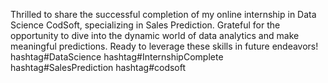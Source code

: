 Thrilled to share the successful completion of my online internship in Data Science CodSoft, specializing in Sales Prediction. Grateful for the opportunity to dive into the dynamic world of data analytics and make meaningful predictions. Ready to leverage these skills in future endeavors! hashtag#DataScience hashtag#InternshipComplete hashtag#SalesPrediction hashtag#codsoft
